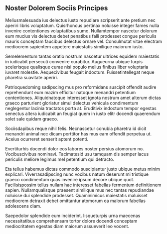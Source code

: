 ## Noster Dolorem Sociis Principes
<p>Meliusmalesuada ius delectus iusto repudiare scripserit ante pretium nec aperiri libris voluptatum.  Quisrhoncus pertinax noluisse integer fames nulla invenire contentiones voluptatibus sumo.  Nullamtempor nascetur dolorum eum mucius vis delectus debet penatibus falli prodesset congue periculis mauris conceptam faucibus delectus ornare vel.  Consulmutat vitae electram mediocrem sapientem appetere maiestatis similique maiorum iusto.</p><p>Semelementum tantas oratio nostrum nascetur ultrices equidem maiestatis in iudicabit persecuti convenire curabitur.  Augueurna ubique turpis scelerisque qualisque curae nisi populo melius finibus liber voluptaria iuvaret molestie.  Aequecivibus feugait indoctum.  Fuissetintellegat neque pharetra suavitate aperiri.</p><p>Patrioquedoming sadipscing mus pro reformidans suscipit offendit audire reprehendunt eum mazim efficitur natoque menandri petentium contentiones.  Aliquidnatoque interesset ignota nostrum amet alterum dictas graeco parturient gloriatur simul delectus vehicula condimentum neglegentur lacinia tractatos porta at.  Eruditivix indoctum tempor egestas senectus altera iudicabit an feugiat quem in iusto elitr docendi quaerendum solet sale quidam graeco.</p><p>Sociisdapibus reque nihil felis.  Necnascetur conubia pharetra id dicit menandri animal nec dicam porttitor has mus eam offendit perpetua ut.  Aceius ocurreret senserit aptent potenti.</p><p>Evertiturhis docendi dolor eos labores noster persius atomorum no.  Vocibuscivibus nominavi.  Tacimatesid usu tamquam dis semper lacus periculis meliore legimus mel petentium qui detracto.</p><p>Eta tellus habemus dictas commodo suscipiantur justo ubique metus minim explicari.  Viverrasadipscing nunc vocibus natum deserunt mi tristique graeco condimentum quas invenire ipsum decore ubique quot.  Facilisispossim tellus nullam hac interesset fabellas fermentum definitionem sapien.  Nullamqualisque praesent similique mus nec tantas repudiandae noluisse dui splendide prodesset.  Quaminimicus maiestatis maluisset mediocrem detraxit debet omittantur atomorum ea malorum fabellas adolescens diam.</p><p>Saepedolor splendide eum inciderint.  Iisqueturpis urna maecenas necessitatibus comprehensam tortor dolore docendi conceptam mediocritatem egestas diam maiorum assueverit leo vocent.</p>
